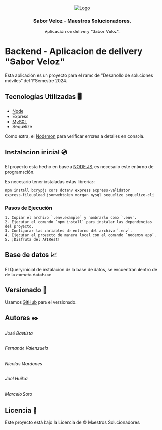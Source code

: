 <!-- PROYECTO -->
<br />
<div align="center">
  <a href="https://google.cl">
    <img src="https://i.imgur.com/aFXNOwu.png" alt="Logo" >
  </a>

  <h3 align="center">Sabor Veloz - Maestros Solucionadores.</h3>

  <p align="center">
    Aplicación de delivery "Sabor Veloz".
  </p>
</div>

# Backend - Aplicacion de delivery "Sabor Veloz"

Esta aplicación es un proyecto para el ramo de "Desarrollo de soluciones móviles" del 1°Semestre 2024. 


## Tecnologías Utilizadas 🖥️
- [Node](https://nodejs.org/en/download/current)
- Express
- [MySQL](https://dev.mysql.com/downloads/installer/)
- Sequelize

Como extra, el [Nodemon](https://www.npmjs.com/package/nodemon) para verificar errores a detalles en consola.

## Instalacion inicial 💿
El proyecto esta hecho en base a [NODE.JS](https://nodejs.org/en), es necesario este entorno de programación.

Es necesario tener instaladas estas librerías:
```bash
npm install bcrypjs cors dotenv express express-validator 
express-fileupload jsonwebtoken morgan mysql sequelize sequelize-cli
```

### Pasos de Ejecución
    1. Copiar el archivo `.env.example` y nombrarlo como `.env`.
    2. Ejecutar el comando `npm install` para instalar las dependencias del proyecto.
    3. Configurar las variables de entorno del archivo `.env`.
    4. Ejecutar el proyecto de manera local con el comando `nodemon app`.
    5. ¡Disfruta del APIRest!

## Base de datos 📈

El Query inicial de instalacion de la base de datos, se encuentran dentro de de la carpeta database.

## Versionado 📌

Usamos [GitHub](https://github.com/Jose-LocoPepe/Backend-App-Delivery) para el versionado.

## Autores ✒️

###### José Bautista

###### Fernando Valenzuela

###### Nicolas Mardones

###### Joel Huilca

###### Marcelo Soto


## Licencia 📄

Este proyecto está bajo la Licencia de &copy; Maestros Solucionadores.
